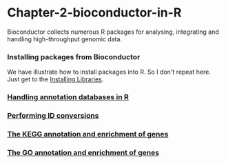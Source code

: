 # Chapter-2-bioconductor-in-R
Bioconductor collects numerous R packages for analysing, integrating and handling  high-throughput genomic data.
### Installing packages from Bioconductor
We have illustrate how to install packages into R. So I don't repeat here. Just get to the [Installing Libraries](https://github.com/Chengshu21/bio-start-with-R/blob/master/Chapter%201/Installing%20Libraries.md). 
### [Handling annotation databases in R](https://github.com/Chengshu21/Bioinformatics-with-R-cookbook/blob/master/Chapter-2-bioconductor-in-R-master/md/Handling%20annotation%20in%20R.r)
### [Performing ID conversions](https://github.com/Chengshu21/Bioinformatics-with-R-cookbook/blob/master/Chapter-2-bioconductor-in-R-master/md/2、ID%20Conversion.md)
### [The KEGG annotation and enrichment of genes](https://github.com/Chengshu21/Bioinformatics-with-R-cookbook/blob/master/Chapter-2-bioconductor-in-R-master/md/3、KEGG%20Annotation%20and%20Enrichment.md)
### [The GO annotation and enrichment of genes](https://github.com/Chengshu21/Bioinformatics-with-R-cookbook/blob/master/Chapter-2-bioconductor-in-R-master/md/4、GO%20Annotation%20and%20Enrichment.md)
